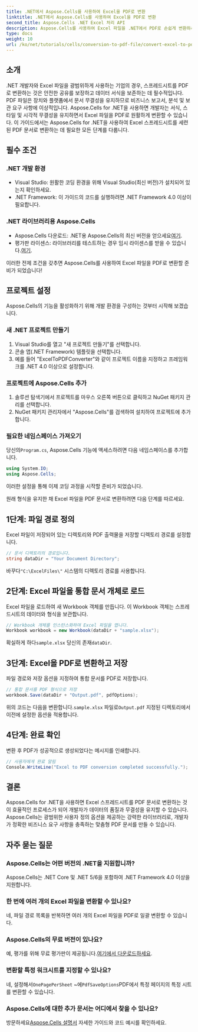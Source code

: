 ```yaml
---
title: .NET에서 Aspose.Cells를 사용하여 Excel을 PDF로 변환
linktitle: .NET에서 Aspose.Cells를 사용하여 Excel을 PDF로 변환
second_title: Aspose.Cells .NET Excel 처리 API
description: Aspose.Cells를 사용하여 Excel 파일을 .NET에서 PDF로 손쉽게 변환하세요. 이 단계별 가이드는 .NET 개발자에게 코드 조각, 설정 팁 및 문제 해결 FAQ를 제공합니다.
type: docs
weight: 10
url: /ko/net/tutorials/cells/conversion-to-pdf-file/convert-excel-to-pdf/
---
```

## 소개

.NET 개발자와 Excel 파일을 광범위하게 사용하는 기업의 경우, 스프레드시트를 PDF로 변환하는 것은 안전한 공유를 보장하고 데이터 서식을 보존하는 데 필수적입니다. PDF 파일은 장치와 플랫폼에서 문서 무결성을 유지하므로 비즈니스 보고서, 분석 및 보관 요구 사항에 이상적입니다. Aspose.Cells for .NET을 사용하면 개발자는 서식, 스타일 및 시각적 무결성을 유지하면서 Excel 파일을 PDF로 원활하게 변환할 수 있습니다. 이 가이드에서는 Aspose.Cells for .NET을 사용하여 Excel 스프레드시트를 세련된 PDF 문서로 변환하는 데 필요한 모든 단계를 다룹니다.

## 필수 조건

### .NET 개발 환경
- Visual Studio: 원활한 코딩 환경을 위해 Visual Studio(최신 버전)가 설치되어 있는지 확인하세요.
- .NET Framework: 이 가이드의 코드를 실행하려면 .NET Framework 4.0 이상이 필요합니다.

### .NET 라이브러리용 Aspose.Cells
-  Aspose.Cells 다운로드: .NET용 Aspose.Cells의 최신 버전을 얻으세요[여기](https://releases.aspose.com/cells/net/).
- 평가판 라이센스: 라이브러리를 테스트하는 경우 임시 라이센스를 받을 수 있습니다.[여기](https://purchase.conholdate.com/temporary-license/).

이러한 전제 조건을 갖추면 Aspose.Cells를 사용하여 Excel 파일을 PDF로 변환할 준비가 되었습니다!

## 프로젝트 설정

Aspose.Cells의 기능을 활성화하기 위해 개발 환경을 구성하는 것부터 시작해 보겠습니다.

### 새 .NET 프로젝트 만들기
1. Visual Studio를 열고 "새 프로젝트 만들기"를 선택합니다.
2. 콘솔 앱(.NET Framework) 템플릿을 선택합니다.
3. 예를 들어 "ExcelToPDFConverter"와 같이 프로젝트 이름을 지정하고 프레임워크를 .NET 4.0 이상으로 설정합니다.

### 프로젝트에 Aspose.Cells 추가
1. 솔루션 탐색기에서 프로젝트를 마우스 오른쪽 버튼으로 클릭하고 NuGet 패키지 관리를 선택합니다.
2. NuGet 패키지 관리자에서 "Aspose.Cells"를 검색하여 설치하여 프로젝트에 추가합니다.

### 필요한 네임스페이스 가져오기
 당신의`Program.cs`, Aspose.Cells 기능에 액세스하려면 다음 네임스페이스를 추가합니다.
```csharp
using System.IO;
using Aspose.Cells;
```

이러한 설정을 통해 이제 코딩 과정을 시작할 준비가 되었습니다.

원래 형식을 유지한 채 Excel 파일을 PDF 문서로 변환하려면 다음 단계를 따르세요.

## 1단계: 파일 경로 정의
Excel 파일이 저장되어 있는 디렉토리와 PDF 출력물을 저장할 디렉토리 경로를 설정합니다.

```csharp
// 문서 디렉토리의 경로입니다.
string dataDir = "Your Document Directory";
```

 바꾸다`"C:\ExcelFiles\"` 시스템의 디렉토리 경로를 사용합니다.

## 2단계: Excel 파일을 통합 문서 개체로 로드
Excel 파일을 로드하여 새 Workbook 객체를 만듭니다. 이 Workbook 객체는 스프레드시트의 데이터와 형식을 보관합니다.

```csharp
// Workbook 개체를 인스턴스화하여 Excel 파일을 엽니다.
Workbook workbook = new Workbook(dataDir + "sample.xlsx");
```

 확실하게 하다`sample.xlsx` 당신의 존재`dataDir`.

## 3단계: Excel을 PDF로 변환하고 저장
파일 경로와 저장 옵션을 지정하여 통합 문서를 PDF로 저장합니다.

```csharp
// 통합 문서를 PDF 형식으로 저장
workbook.Save(dataDir + "Output.pdf", pdfOptions);
```

 위의 코드는 다음을 변환합니다.`sample.xlsx` 파일로`Output.pdf` 지정된 디렉토리에서 이전에 설정한 옵션을 적용합니다.

## 4단계: 완료 확인
변환 후 PDF가 성공적으로 생성되었다는 메시지를 인쇄합니다.

```csharp
// 사용자에게 완료 알림
Console.WriteLine("Excel to PDF conversion completed successfully.");
```

## 결론

Aspose.Cells for .NET을 사용하면 Excel 스프레드시트를 PDF 문서로 변환하는 것이 효율적인 프로세스가 되어 개발자가 데이터의 품질과 무결성을 유지할 수 있습니다. Aspose.Cells는 광범위한 사용자 정의 옵션을 제공하는 강력한 라이브러리로, 개발자가 정확한 비즈니스 요구 사항을 충족하는 맞춤형 PDF 문서를 만들 수 있습니다.

## 자주 묻는 질문

### Aspose.Cells는 어떤 버전의 .NET을 지원합니까?
Aspose.Cells는 .NET Core 및 .NET 5/6을 포함하여 .NET Framework 4.0 이상을 지원합니다.

### 한 번에 여러 개의 Excel 파일을 변환할 수 있나요?
네, 파일 경로 목록을 반복하면 여러 개의 Excel 파일을 PDF로 일괄 변환할 수 있습니다.

### Aspose.Cells의 무료 버전이 있나요?
 예, 평가를 위해 무료 평가판이 제공됩니다.[여기에서 다운로드하세요](https://releases.aspose.com/cells/net/).

### 변환할 특정 워크시트를 지정할 수 있나요?
 네, 설정해서`OnePagePerSheet` ~에`PdfSaveOptions`PDF에서 특정 페이지의 특정 시트를 변환할 수 있습니다.

### Aspose.Cells에 대한 추가 문서는 어디에서 찾을 수 있나요?
 방문하세요[Aspose.Cells 설명서](https://reference.aspose.com/cells/net/) 자세한 가이드와 코드 예시를 확인하세요. 